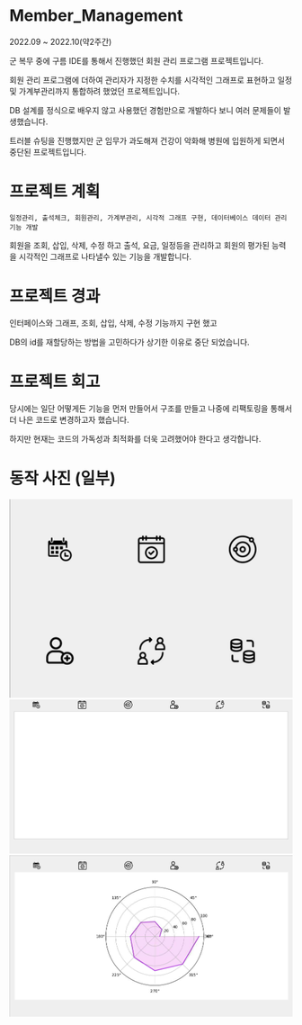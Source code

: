# Member_Management
2022.09 ~ 2022.10(약2주간) 

군 복무 중에 구름 IDE를 통해서 진행했던 회원 관리 프로그램 프로젝트입니다.

회원 관리 프로그램에 더하여 관리자가 지정한 수치를 시각적인 그래프로 표현하고 일정 및 가계부관리까지 통합하려 했었던 프로젝트입니다.

DB 설계를 정식으로 배우지 않고 사용했던 경험만으로 개발하다 보니 여러 문제들이 발생했습니다. 

트러블 슈팅을 진행했지만 군 임무가 과도해져 건강이 악화해 병원에 입원하게 되면서 중단된 프로젝트입니다.

# 프로젝트 계획

`일정관리, 출석체크, 회원관리, 가계부관리, 시각적 그래프 구현, 데이터베이스 데이터 관리 기능 개발`

회원을 조회, 삽입, 삭제, 수정 하고 출석, 요금, 일정등을 관리하고 회원의 평가된 능력을 시각적인 그래프로 나타낼수 있는 기능을 개발합니다.

# 프로젝트 경과

인터페이스와 그래프, 조회, 삽입, 삭제, 수정 기능까지 구현 했고

DB의 id를 재할당하는 방법을 고민하다가 상기한 이유로 중단 되었습니다.

# 프로젝트 회고

당시에는 일단 어떻게든 기능을 먼저 만들어서 구조를 만들고 나중에 리팩토링을 통해서 더 나은 코드로 변경하고자 했습니다.

하지만 현재는 코드의 가독성과 최적화를 더욱 고려했어야 한다고 생각합니다.

# 동작 사진 (일부)
<img src= img/member.png>
<img src= img/member1.PNG>
<img src= img/member2.PNG>
